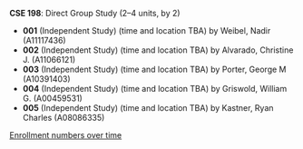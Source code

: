 **CSE 198**: Direct Group Study (2–4 units, by 2)

- **001** (Independent Study) (time and location TBA) by Weibel, Nadir (A11117436)
- **002** (Independent Study) (time and location TBA) by Alvarado, Christine J. (A11066121)
- **003** (Independent Study) (time and location TBA) by Porter, George M (A10391403)
- **004** (Independent Study) (time and location TBA) by Griswold, William G. (A00459531)
- **005** (Independent Study) (time and location TBA) by Kastner, Ryan Charles (A08086335)

[Enrollment numbers over time](./CSE198.tsv)
